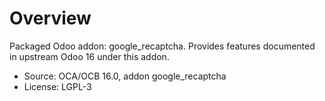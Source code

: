 # Overview

Packaged Odoo addon: google_recaptcha. Provides features documented in upstream Odoo 16 under this addon.

- Source: OCA/OCB 16.0, addon google_recaptcha
- License: LGPL-3
